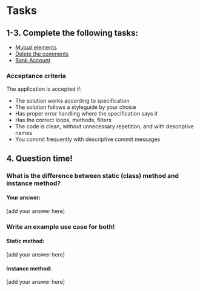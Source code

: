 
# Tasks
## 1-3. Complete the following tasks:
- [Mutual elements](mutual-elements/MutualElements.java)
- [Delete the comments](delete-the-comments/DeleteTheComments.java)
- [Bank Account](bank-accounts/BankAccount.java)

### Acceptance criteria
The application is accepted if:
- The solution works according to specification 
- The solution follows a styleguide by your choice 
- Has proper error handling where the specification says it 
- Has the correct loops, methods, filters 
- The code is clean, without unnecessary repetition, and with descriptive names 
- You commit frequently with descriptive commit messages 

## 4. Question time! 

### What is the difference between static (class) method and instance method? 

#### Your answer:
[add your answer here]

### Write an example use case for both!

#### Static method:
[add your answer here]

#### Instance method:
[add your answer here]
